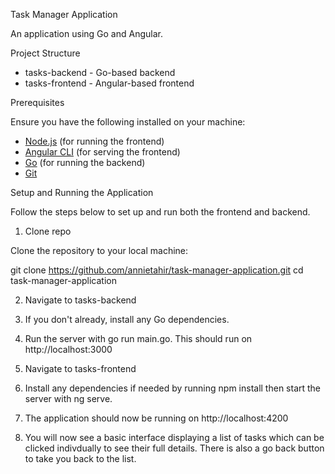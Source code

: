 Task Manager Application

An application using Go and Angular.

Project Structure

- tasks-backend - Go-based backend
- tasks-frontend - Angular-based frontend

Prerequisites

Ensure you have the following installed on your machine:

- [Node.js](https://nodejs.org/en/) (for running the frontend)
- [Angular CLI](https://angular.io/cli) (for serving the frontend)
- [Go](https://golang.org/dl/) (for running the backend)
- [Git](https://git-scm.com/)

Setup and Running the Application

Follow the steps below to set up and run both the frontend and backend.

1. Clone repo

Clone the repository to your local machine:

git clone https://github.com/annietahir/task-manager-application.git
cd task-manager-application

2. Navigate to tasks-backend

3. If you don't already, install any Go dependencies.

4. Run the server with go run main.go. This should run on http://localhost:3000

5. Navigate to tasks-frontend

6. Install any dependencies if needed by running npm install then start the server with ng serve.

7. The application should now be running on http://localhost:4200

8. You will now see a basic interface displaying a list of tasks which can be clicked indivdually to see their full details. There is also a go back button to take you back to the list.


